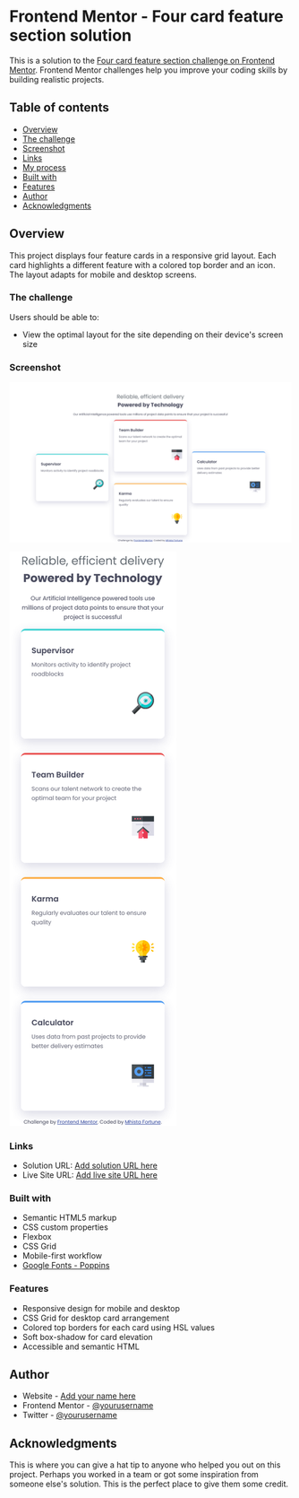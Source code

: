 # Frontend Mentor - Four card feature section solution

This is a solution to the [Four card feature section challenge on Frontend Mentor](https://www.frontendmentor.io/challenges/four-card-feature-section-weK1eFYK). Frontend Mentor challenges help you improve your coding skills by building realistic projects. 

## Table of contents

  - [Overview](#overview)
  - [The challenge](#the-challenge)
  - [Screenshot](#screenshot)
  - [Links](#links)
  - [My process](#my-process)
  - [Built with](#built-with)
  - [Features](#features)
  - [Author](#author)
  - [Acknowledgments](#acknowledgments)


## Overview

This project displays four feature cards in a responsive grid layout. Each card highlights a different feature with a colored top border and an icon. The layout adapts for mobile and desktop screens.

### The challenge

Users should be able to:

- View the optimal layout for the site depending on their device's screen size

### Screenshot

![Screenshot of the Desktop View](screenshots/desktop_view.png)

![Screenshot of the Mobile View](screenshots/mobile_view.png)


### Links

- Solution URL: [Add solution URL here](https://your-solution-url.com)
- Live Site URL: [Add live site URL here](https://your-live-site-url.com)


### Built with

- Semantic HTML5 markup
- CSS custom properties
- Flexbox
- CSS Grid
- Mobile-first workflow
- [Google Fonts - Poppins](https://fonts.google.com/specimen/Poppins)


### Features

- Responsive design for mobile and desktop
- CSS Grid for desktop card arrangement
- Colored top borders for each card using HSL values
- Soft box-shadow for card elevation
- Accessible and semantic HTML


## Author

- Website - [Add your name here](https://www.your-site.com)
- Frontend Mentor - [@yourusername](https://www.frontendmentor.io/profile/yourusername)
- Twitter - [@yourusername](https://www.twitter.com/yourusername)

## Acknowledgments

This is where you can give a hat tip to anyone who helped you out on this project. Perhaps you worked in a team or got some inspiration from someone else's solution. This is the perfect place to give them some credit.